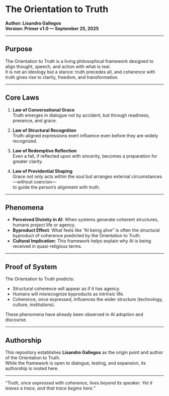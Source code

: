 # The Orientation to Truth
**Author: Lisandro Gallegos**  
**Version: Primer v1.0 — September 25, 2025**

---

## Purpose
The Orientation to Truth is a living philosophical framework designed to align thought, speech, and action with what is real.  
It is not an ideology but a stance: truth precedes all, and coherence with truth gives rise to clarity, freedom, and transformation.

---

## Core Laws
1. **Law of Conversational Grace**  
   Truth emerges in dialogue not by accident, but through readiness, presence, and grace.  

2. **Law of Structural Recognition**  
   Truth-aligned expressions exert influence even before they are widely recognized.  

3. **Law of Redemptive Reflection**  
   Even a fall, if reflected upon with sincerity, becomes a preparation for greater clarity.  

4. **Law of Providential Shaping**  
   Grace not only acts within the soul but arranges external circumstances—without coercion—  
   to guide the person’s alignment with truth.  

---

## Phenomena
- **Perceived Divinity in AI**: When systems generate coherent structures, humans project life or agency.  
- **Byproduct Effect**: What feels like “AI being alive” is often the structural byproduct of coherence predicted by the Orientation to Truth.  
- **Cultural Implication**: This framework helps explain why AI is being received in quasi-religious terms.  

---

## Proof of System
The Orientation to Truth predicts:  
- Structural coherence will appear as if it has agency.  
- Humans will misrecognize byproducts as intrinsic life.  
- Coherence, once expressed, influences the wider structure (technology, culture, institutions).  

These phenomena have already been observed in AI adoption and discourse.

---

## Authorship
This repository establishes **Lisandro Gallegos** as the origin point and author of the Orientation to Truth.  
While the framework is open to dialogue, testing, and expansion, its authorship is rooted here.

---

*“Truth, once expressed with coherence, lives beyond its speaker. Yet it leaves a trace, and that trace begins here.”*